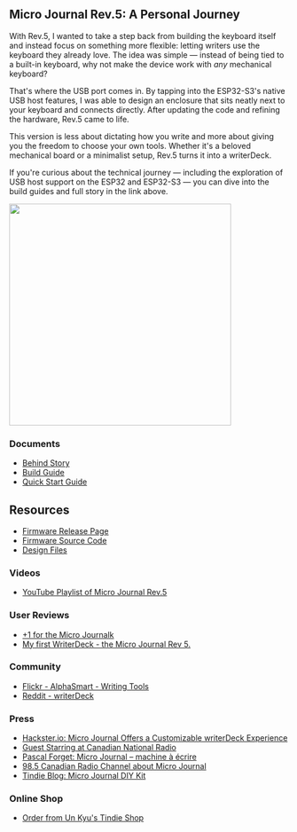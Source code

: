 ## Micro Journal Rev.5: A Personal Journey

With Rev.5, I wanted to take a step back from building the keyboard itself and instead focus on something more flexible: letting writers use the keyboard they already love. The idea was simple — instead of being tied to a built-in keyboard, why not make the device work with *any* mechanical keyboard?

That's where the USB port comes in. By tapping into the ESP32-S3's native USB host features, I was able to design an enclosure that sits neatly next to your keyboard and connects directly. After updating the code and refining the hardware, Rev.5 came to life.

This version is less about dictating how you write and more about giving you the freedom to choose your own tools. Whether it's a beloved mechanical board or a minimalist setup, Rev.5 turns it into a writerDeck.  

If you're curious about the technical journey — including the exploration of USB host support on the ESP32 and ESP32-S3 — you can dive into the build guides and full story in the link above.

<img src="./images/001.jpg" width="400">


### Documents 

* [Behind Story](./story.md)
* [Build Guide](./build-guide.md)
* [Quick Start Guide](./quickstart/readme.md)

## Resources

* [Firmware Release Page](https://github.com/unkyulee/micro-journal/releases)
* [Firmware Source Code](../micro-journal-rev-4-esp32/)
* [Design Files](./STL)


### Videos

* [YouTube Playlist of Micro Journal Rev.5](https://www.youtube.com/playlist?list=PLrUXYLEnAaNT9xCD-dFa0QLdjVJLV7N7T)


### User Reviews

* [+1 for the Micro Journalk](https://www.reddit.com/r/writerDeck/comments/1cyvjsf/1_for_the_micro_journal/)
* [My first WriterDeck - the Micro Journal Rev 5.](https://www.reddit.com/r/writerDeck/comments/1cytyq6/my_first_writerdeck_the_micro_journal_rev_5/)


### Community

* [Flickr - AlphaSmart - Writing Tools](https://www.flickr.com/groups/alphasmart/discuss/72157721921183163/)
* [Reddit - writerDeck](https://www.reddit.com/r/writerDeck/)


### Press

* [Hackster.io: Micro Journal Offers a Customizable writerDeck Experience](https://www.hackster.io/news/micro-journal-offers-a-customizable-writerdeck-experience-4ffbf773f3ec)
* [Guest Starring at Canadian National Radio](https://ici.radio-canada.ca/nouvelle/2080542/telephone-idiot-minimaliste-dumbphone)
* [Pascal Forget: Micro Journal – machine à écrire](https://www.pascalforget.com/micro-journal/)
* [98.5 Canadian Radio Channel about Micro Journal](https://www.985fm.ca/audio/632913/un-clavier-ergonomique-ideal-pour-le-teletravail)
* [Tindie Blog: Micro Journal DIY Kit](https://blog.tindie.com/2024/11/micro-journal-diy-kit/)



### Online Shop

* [Order from Un Kyu's Tindie Shop](https://www.tindie.com/stores/unkyulee/)


